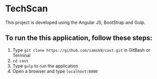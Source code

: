 # TechScan
This project is developed using the Angular JS, BootStrap and Gulp.

## To run the this application, follow these steps:
1. Type `git clone https://github.com/iamsk9/cast.git` in GitBash or Terminal
2. `cd cast`
3. Type `gulp` to run the application
4. Open a browser and type `localhost:8080`
